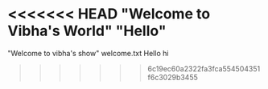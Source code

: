 <<<<<<< HEAD
"Welcome to Vibha's World"
"Hello"
=======
"Welcome to vibha's show" welcome.txt
Hello
hi




>>>>>>> 6c19ec60a2322fa3fca554504351f6c3029b3455
